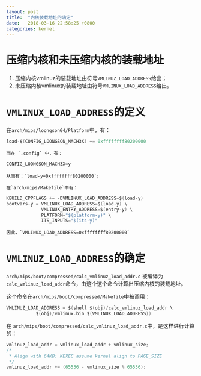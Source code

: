 ```yaml
---
layout: post
title:  "内核装载地址的确定"
date:   2018-03-16 22:58:25 +0800
categories: kernel
---
```

# 压缩内核和未压缩内核的装载地址
  1. 压缩内核vmlinuz的装载地址由符号`VMLINUZ_LOAD_ADDRESS`给出；
  2. 未压缩内核vmlinux的装载地址由符号`VMLINUX_LOAD_ADDRESS`给出。

# `VMLINUX_LOAD_ADDRESS`的定义
  在`arch/mips/loongson64/Platform`中，有：

```C
load-$(CONFIG_LOONGSON_MACH3X) += 0xffffffff80200000
```

    而在 `.config` 中，有：

```C
CONFIG_LOONGSON_MACH3X=y
```

    从而有：`load-y=0xffffffff80200000`;

    在`arch/mips/Makefile`中有：

```C
KBUILD_CPPFLAGS += -DVMLINUX_LOAD_ADDRESS=$(load-y)
bootvars-y = VMLINUX_LOAD_ADDRESS=$(load-y) \
             VMLINUX_ENTRY_ADDRESS=$(entry-y) \
             PLATFORM="$(platform-y)" \
             ITS_INPUTS="$(its-y)"
```

    因此，`VMLINUX_LOAD_ADDRESS=0xffffffff80200000`

# `VMLINUZ_LOAD_ADDRESS`的确定
`arch/mips/boot/compressed/calc_vmlinuz_load_addr.c` 被编译为 `calc_vmlinuz_load_addr`命令，由这个这个命令计算出压缩内核的装载地址。

这个命令在`arch/mips/boot/compressed/Makefile`中被调用：

```C
VMLINUZ_LOAD_ADDRESS = $(shell $(obj)/calc_vmlinuz_load_addr \
           $(obj)/vmlinux.bin $(VMLINUX_LOAD_ADDRESS))
```

在 `arch/mips/boot/compressed/calc_vmlinuz_load_addr.c`中，是这样进行计算的：

```C
vmlinuz_load_addr = vmlinux_load_addr + vmlinux_size;
/* 
 * Align with 64KB: KEXEC assume kernel align to PAGE_SIZE
 */
vmlinuz_load_addr += (65536 - vmlinux_size % 65536);
```


